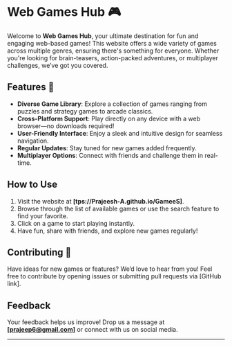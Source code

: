 


# Web Games Hub 🎮  

Welcome to **Web Games Hub**, your ultimate destination for fun and engaging web-based games! This website offers a wide variety of games across multiple genres, ensuring there's something for everyone. Whether you're looking for brain-teasers, action-packed adventures, or multiplayer challenges, we’ve got you covered.  

## Features 🚀  
- **Diverse Game Library**: Explore a collection of games ranging from puzzles and strategy games to arcade classics.  
- **Cross-Platform Support**: Play directly on any device with a web browser—no downloads required!  
- **User-Friendly Interface**: Enjoy a sleek and intuitive design for seamless navigation.  
- **Regular Updates**: Stay tuned for new games added frequently.  
- **Multiplayer Options**: Connect with friends and challenge them in real-time.  

## How to Use  
1. Visit the website at **[tps://Prajeesh-A.github.io/GameeS]**.  
2. Browse through the list of available games or use the search feature to find your favorite.  
3. Click on a game to start playing instantly.  
4. Have fun, share with friends, and explore new games regularly!  

## Contributing 🤝  
Have ideas for new games or features? We’d love to hear from you! Feel free to contribute by opening issues or submitting pull requests via [GitHub link].  

## Feedback  
Your feedback helps us improve! Drop us a message at **[prajeep6@gmail.com]** or connect with us on social media.  

--- 

